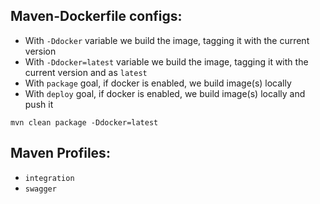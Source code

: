 ## Maven-Dockerfile configs:
* With `-Ddocker` variable we build the image, tagging it with the current version
* With `-Ddocker=latest` variable we build the image, tagging it with the current version and as `latest`
* With `package` goal, if docker is enabled, we build image(s) locally
* With `deploy` goal, if docker is enabled, we build image(s) locally and push it

`mvn clean package -Ddocker=latest`

## Maven Profiles:
* `integration` 
* `swagger`
